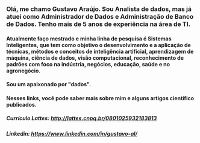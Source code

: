 ### Olá, me chamo Gustavo Araújo. Sou Analista de dados, mas já atuei como Administrador de Dados e Administração de Banco de Dados. Tenho mais de 5 anos de experiência na área de TI.

#### Atualmente faço mestrado e minha linha de pesquisa é Sistemas Inteligentes, que tem como objetivo o desenvolvimento e a aplicação de técnicas, métodos e conceitos de inteligência artificial, aprendizagem de máquina, ciência de dados, visão computacional, reconhecimento de padrões com foco na indústria, negócios, educação, saúde e no agronegócio.

#### Sou um apaixonado por "dados".

#### Nesses links, você pode saber mais sobre mim e alguns artigos científico publicados.

##### Currículo Lattes: http://lattes.cnpq.br/0801025932183813
##### Linkedin: https://www.linkedin.com/in/gustavo-al/
